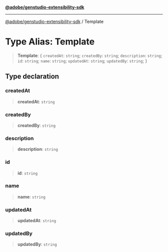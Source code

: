 [**@adobe/genstudio-extensibility-sdk**](../README.md)

***

[@adobe/genstudio-extensibility-sdk](../globals.md) / Template

# Type Alias: Template

> **Template**: \{ `createdAt`: `string`; `createdBy`: `string`; `description`: `string`; `id`: `string`; `name`: `string`; `updatedAt`: `string`; `updatedBy`: `string`; \}

## Type declaration

### createdAt

> **createdAt**: `string`

### createdBy

> **createdBy**: `string`

### description

> **description**: `string`

### id

> **id**: `string`

### name

> **name**: `string`

### updatedAt

> **updatedAt**: `string`

### updatedBy

> **updatedBy**: `string`
